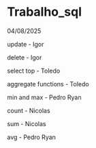 # Trabalho_sql
04/08/2025

update - Igor

delete - Igor

select top - Toledo

aggregate functions - Toledo

min and max - Pedro Ryan

count - Nicolas

sum - Nicolas

avg - Pedro Ryan
